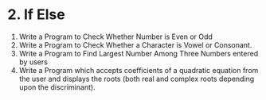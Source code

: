 # 2. If Else

1) Write a Program to Check Whether Number is Even or Odd
2) Write a Program to Check Whether a Character is Vowel or Consonant.
3) Write a Program to Find Largest Number Among Three Numbers entered by users
4) Write a Program which accepts coefficients of a quadratic equation from the user and displays the roots (both real and complex roots depending upon the discriminant).
